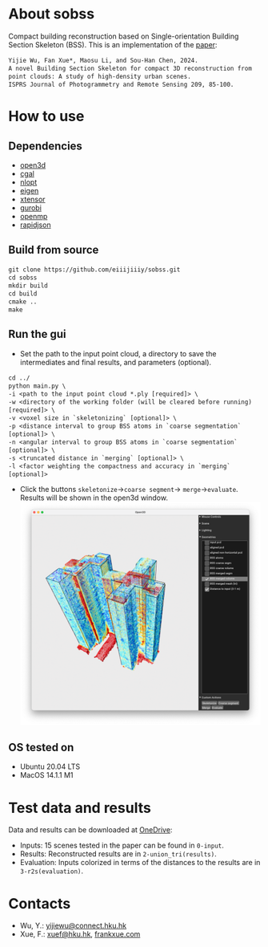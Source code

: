 # About sobss

Compact building reconstruction based on Single-orientation Building Section Skeleton (BSS). This is an implementation of the [paper](https://doi.org/10.1016/j.isprsjprs.2024.01.020): 

```
Yijie Wu, Fan Xue*, Maosu Li, and Sou-Han Chen, 2024.
A novel Building Section Skeleton for compact 3D reconstruction from point clouds: A study of high-density urban scenes.
ISPRS Journal of Photogrammetry and Remote Sensing 209, 85-100. 
```

# How to use
## Dependencies
- [open3d](https://www.open3d.org/)
- [cgal](https://www.cgal.org/)
- [nlopt](https://nlopt.readthedocs.io/)
- [eigen](https://eigen.tuxfamily.org/)
- [xtensor](https://github.com/xtensor-stack/xtensor)
- [gurobi](https://www.gurobi.com/)
- [openmp](https://www.openmp.org/)
- [rapidjson](https://rapidjson.org/)
## Build from source
```
git clone https://github.com/eiiijiiiy/sobss.git
cd sobss
mkdir build
cd build
cmake ..
make
```
## Run the gui
- Set the path to the input point cloud, a directory to save the intermediates and final results, and parameters (optional). 
```
cd ../
python main.py \
-i <path to the input point cloud *.ply [required]> \
-w <directory of the working folder (will be cleared before running) [required]> \
-v <voxel size in `skeletonizing` [optional]> \
-p <distance interval to group BSS atoms in `coarse segmentation` [optional]> \
-n <angular interval to group BSS atoms in `coarse segmentation` [optional]> \
-s <truncated distance in `merging` [optional]> \
-l <factor weighting the compactness and accuracy in `merging` [optional]> 
```
- Click the buttons `skeletonize`->`coarse segment`-> `merge`->`evaluate`. Results will be shown in the open3d window.
![gui](gui.png)
## OS tested on
- Ubuntu 20.04 LTS
- MacOS 14.1.1 M1

# Test data and results
Data and results can be downloaded at [OneDrive](https://connecthkuhk-my.sharepoint.com/:f:/g/personal/yijiewu_connect_hku_hk/Ej77MEfWVCtLrJVM-27fO40Brt0B5MLBiAErMaX3p0M3YQ?e=2cHrAg): 
- Inputs: 15 scenes tested in the paper can be found in `0-input`. 
- Results: Reconstructed results are in `2-union_tri(results)`. 
- Evaluation: Inputs colorized in terms of the distances to the results are in `3-r2s(evaluation)`.

# Contacts

- Wu, Y.: [yijiewu@connect.hku.hk](mailto:yijiewu@connect.hku.hk?subject=[GitHub]sobss)
- Xue, F.: [xuef@hku.hk](mailto:xuef@hku.hk?subject=[GitHub]sobss), [frankxue.com](https://frankxue.com/)
